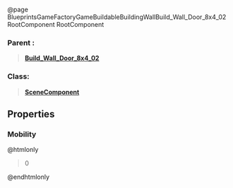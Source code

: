 @page BlueprintsGameFactoryGameBuildableBuildingWallBuild_Wall_Door_8x4_02RootComponent RootComponent
### Parent :
<b><a href="_blueprints_game_factory_game_buildable_building_wall_build__wall__door_8x4_02.html"><blockquote>Build_Wall_Door_8x4_02</blockquote></a></b>
### Class:
<b><a href="_class_script_scene_component.html"><blockquote>SceneComponent</blockquote></a></b>
## Properties
### Mobility
@htmlonly
<blockquote>0</blockquote>
@endhtmlonly

